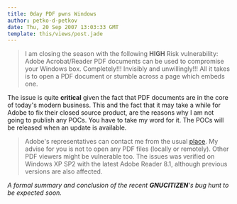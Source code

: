 ```yaml
---
title: 0day PDF pwns Windows
author: petko-d-petkov
date: Thu, 20 Sep 2007 13:03:33 GMT
template: this/views/post.jade
---
```


> I am closing the season with the following **HIGH** Risk vulnerability: Adobe Acrobat/Reader PDF documents can be used to compromise your Windows box. Completely!!! Invisibly and unwillingly!!! All it takes is to open a PDF document or stumble across a page which embeds one.

The issue is quite **critical** given the fact that PDF documents are in the core of today's modern business. This and the fact that it may take a while for Adobe to fix their closed source product, are the reasons why I am not going to publish any POCs. You have to take my word for it. The POCs will be released when an update is available.

> Adobe's representatives can contact me from the usual [place](http://www.gnucitizen.org/contact). My advise for you is not to open any PDF files (locally or remotely). Other PDF viewers might be vulnerable too. The issues was verified on Windows XP SP2 with the latest Adobe Reader 8.1, although previous versions are also affected.

_A formal summary and conclusion of the recent **GNUCITIZEN**'s bug hunt to be expected soon._
